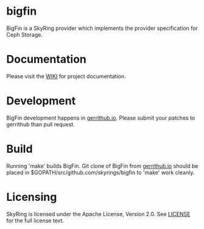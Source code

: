 # bigfin
BigFin is a SkyRing provider which implements the provider specification for Ceph Storage.

# Documentation
Please visit the [WIKI](https://github.com/skyrings/bigfin/wiki) for project documentation.

# Development
BigFin development happens in [gerrithub.io](https://review.gerrithub.io/#/admin/projects/skyrings/bigfin).  Please submit your patches to gerrithub than pull request.

# Build
Running 'make' builds BigFin.  Git clone of BigFin from [gerrithub.io](https://review.gerrithub.io/#/admin/projects/skyrings/bigfin) should be placed in $GOPATH/src/github.com/skyrings/bigfin to 'make' work cleanly.

# Licensing
SkyRing is licensed under the Apache License, Version 2.0.  See [LICENSE](https://github.com/skyrings/bigfin/blob/master/LICENSE) for the full license text.
